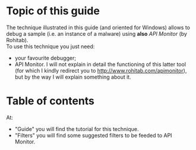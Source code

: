 # Topic of this guide
The technique illustrated in this guide (and oriented for Windows) allows to debug a sample (i.e. an instance of a malware) using **also** _API Monitor_ (by Rohitab).  
To use this technique you just need:
- your favourite debugger;
- API Monitor.
I will not explain in detail the functioning of this latter tool (for which I kindly redirect you to <http://www.rohitab.com/apimonitor>), but by the way I will explain something about it.

# Table of contents
At:
- "Guide" you will find the tutorial for this technique.
- "Filters" you will find some suggested filters to be feeded to API Monitor.
